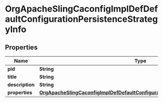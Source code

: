 

# OrgApacheSlingCaconfigImplDefDefaultConfigurationPersistenceStrategyInfo

## Properties

Name | Type | Description | Notes
------------ | ------------- | ------------- | -------------
**pid** | **String** |  |  [optional]
**title** | **String** |  |  [optional]
**description** | **String** |  |  [optional]
**properties** | [**OrgApacheSlingCaconfigImplDefDefaultConfigurationPersistenceStrategyProperties**](OrgApacheSlingCaconfigImplDefDefaultConfigurationPersistenceStrategyProperties.md) |  |  [optional]



